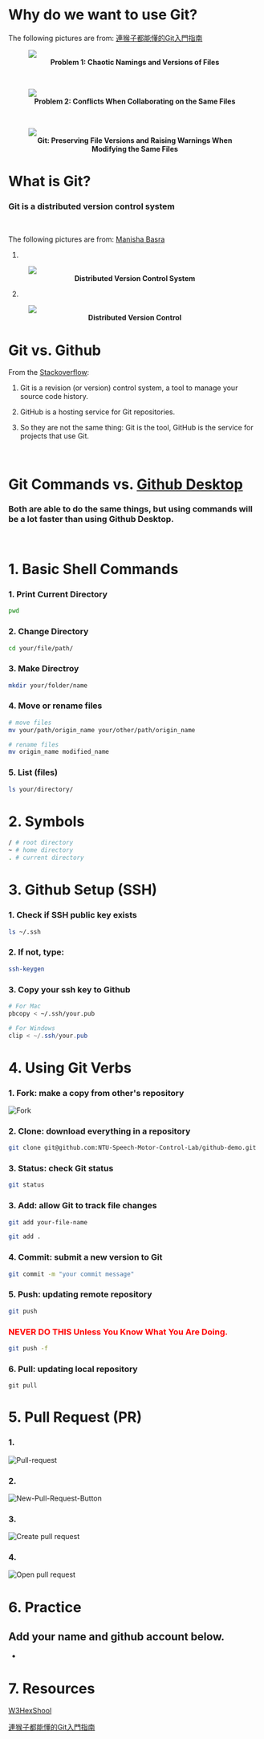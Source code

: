 # Why do we want to use Git?
The following pictures are from: [連猴子都能懂的Git入門指南](https://backlog.com/git-tutorial/tw/)

<figure class="image">
  <img src="https://backlog.com/git-tutorial/tw/img/post/intro/capture_intro1_1_1.png">
  <figcaption align="center" style="font-weight:bold">Problem 1: Chaotic Namings and Versions of Files<figcaption>
</figure>

</br>

<figure class="image">
  <img src="https://backlog.com/git-tutorial/tw/img/post/intro/capture_intro1_1_2.png">
  <figcaption align="center" style="font-weight:bold">Problem 2: Conflicts When Collaborating on the Same Files<figcaption>
</figure>

</br>

<figure class="image">
  <img src="https://backlog.com/git-tutorial/tw/img/post/intro/capture_intro1_1_3.png">
  <figcaption align="center" style="font-weight:bold">Git: Preserving File Versions and Raising Warnings When Modifying the Same Files<figcaption>
</figure>

# What is Git?

### **Git is a distributed version control system**

<br>

The following pictures are from: [Manisha Basra](https://medium.com/swlh/things-about-git-and-github-you-need-to-know-as-developer-907baa0bed79)

1.
<figure class="image">
  <img src="./img/distributed-version-control-system.png">
  <figcaption align="center" style="font-weight:bold">Distributed Version Control System</figcaption>
</figure>

2.
<figure class="image">
  <img src="./img/distributed-version-control.png">
  <figcaption align="center" style="font-weight:bold">Distributed Version Control</figcaption>
</figure>




# Git vs. Github
From the [Stackoverflow](https://stackoverflow.com/questions/13321556/difference-between-git-and-github):

1. Git is a revision (or version) control system, a tool to manage your source code history.

2. GitHub is a hosting service for Git repositories.

3. So they are not the same thing: Git is the tool, GitHub is the service for projects that use Git.

</br>

# Git Commands vs. [Github Desktop](https://desktop.github.com)

### Both are able to do the same things, but using commands will be a lot faster than using Github Desktop.

</br>

# 1. Basic Shell Commands

### 1. **P**rint **C**urrent **D**irectory
```bash
pwd
```

### 2. **C**hange **D**irectory
```bash
cd your/file/path/
```

###  3. **M**a**k**e **Dir**ectroy
```bash
mkdir your/folder/name
```

### 4. **M**o**v**e or rename files

```bash 
# move files
mv your/path/origin_name your/other/path/origin_name
```

```bash 
# rename files
mv origin_name modified_name
```

### 5. **L**i**s**t (files)
```bash
ls your/directory/
```

# 2. Symbols
```bash
/ # root directory
~ # home directory
. # current directory
```


# 3. Github Setup (SSH)


### 1. Check if SSH public key exists
```bash
ls ~/.ssh
```
### 2. If **not**, type:
```bash
ssh-keygen
```

### 3. Copy your ssh key to Github
```bash
# For Mac
pbcopy < ~/.ssh/your.pub 
```

```powershell
# For Windows
clip < ~/.ssh/your.pub
```


# 4. Using Git Verbs


### 1. Fork: make a copy from other's repository

![Fork](./img/fork.png)

### 2. Clone: download everything in a repository

```bash
git clone git@github.com:NTU-Speech-Motor-Control-Lab/github-demo.git
```

### 3. Status: check Git status

```bash
git status
```

### 3. Add: allow Git to track file changes

```bash
git add your-file-name
```

```bash
git add .
```

### 4. Commit: submit a new version to Git

```bash
git commit -m "your commit message"
```

### 5. Push: updating remote repository

```bash
git push 
```

### <div style="color:red">**NEVER DO THIS Unless You Know What You Are Doing.** </div>
```bash
git push -f
```


### 6. Pull: updating local repository
```
git pull 
```

# 5. Pull Request (PR)

### 1. 

![Pull-request](./img/pull-request.png)

### 2. 

![New-Pull-Request-Button](./img/pr-button.png)

### 3.

![Create pull request](./img/create-pull-request.png)

### 4.

![Open pull request](./img/open-pull-request.gif)

# 6. Practice

## Add your name and github account below.

*


# 7. Resources

[W3HexShool](https://w3c.hexschool.com/git/fd426d5a) 

[連猴子都能懂的Git入門指南](https://backlog.com/git-tutorial/tw/)

